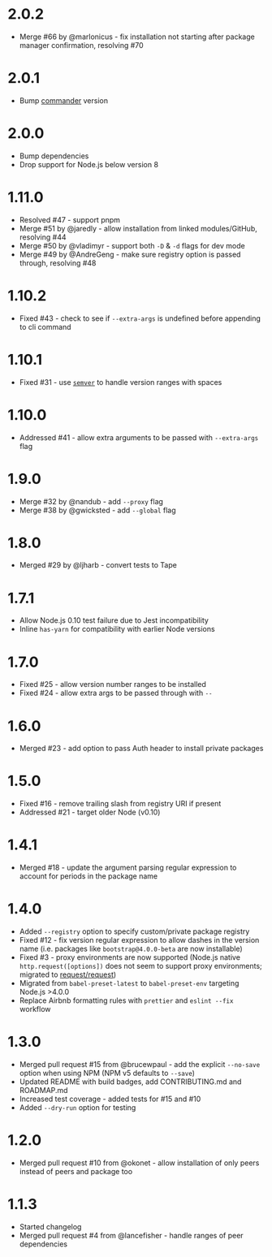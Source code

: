 # 2.0.2

- Merge #66 by @marlonicus - fix installation not starting after package manager confirmation, resolving #70

# 2.0.1

- Bump [commander](https://www.npmjs.com/package/commander) version

# 2.0.0

- Bump dependencies
- Drop support for Node.js below version 8

# 1.11.0

- Resolved #47 - support pnpm
- Merge #51 by @jaredly - allow installation from linked modules/GitHub, resolving #44
- Merge #50 by @vladimyr - support both `-D` & `-d` flags for dev mode
- Merge #49 by @AndreGeng - make sure registry option is passed through, resolving #48

# 1.10.2

- Fixed #43 - check to see if `--extra-args` is undefined before appending to cli command

# 1.10.1

- Fixed #31 - use [`semver`](https://docs.npmjs.com/misc/semver) to handle version ranges with spaces

# 1.10.0

- Addressed #41 - allow extra arguments to be passed with `--extra-args` flag

# 1.9.0

- Merge #32 by @nandub - add `--proxy` flag
- Merge #38 by @gwicksted - add `--global` flag

# 1.8.0

- Merged #29 by @ljharb - convert tests to Tape

# 1.7.1

- Allow Node.js 0.10 test failure due to Jest incompatibility
- Inline `has-yarn` for compatibility with earlier Node versions

# 1.7.0

- Fixed #25 - allow version number ranges to be installed
- Fixed #24 - allow extra args to be passed through with `--`

# 1.6.0

- Merged #23 - add option to pass Auth header to install private packages

# 1.5.0

- Fixed #16 - remove trailing slash from registry URI if present
- Addressed #21 - target older Node (v0.10)

# 1.4.1

- Merged #18 - update the argument parsing regular expression to account for periods in the package name

# 1.4.0

- Added `--registry` option to specify custom/private package registry
- Fixed #12 - fix version regular expression to allow dashes in the version name (i.e. packages like `bootstrap@4.0.0-beta` are now installable)
- Fixed #3 - proxy environments are now supported (Node.js native `http.request([options])` does not seem to support proxy environments; migrated to [request/request](https://github.com/request/request))
- Migrated from `babel-preset-latest` to `babel-preset-env` targeting Node.js >4.0.0
- Replace Airbnb formatting rules with `prettier` and `eslint --fix` workflow

# 1.3.0

- Merged pull request #15 from @brucewpaul - add the explicit `--no-save` option when using NPM (NPM v5 defaults to `--save`)
- Updated README with build badges, add CONTRIBUTING.md and ROADMAP.md
- Increased test coverage - added tests for #15 and #10
- Added `--dry-run` option for testing

# 1.2.0

- Merged pull request #10 from @okonet - allow installation of only peers instead of peers and package too

# 1.1.3

- Started changelog
- Merged pull request #4 from @lancefisher - handle ranges of peer dependencies
